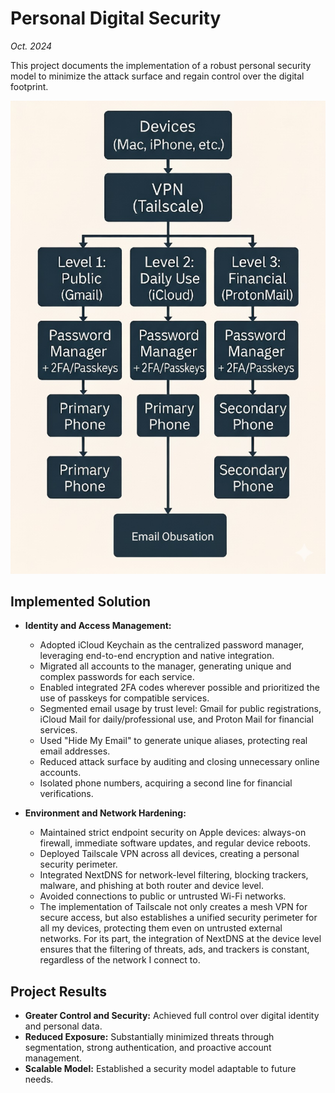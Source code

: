 # Personal Digital Security

*Oct. 2024*

This project documents the implementation of a robust personal security model to minimize the attack surface and regain control over the digital footprint.

![Security Diagram](diagrame.jpg)

## Implemented Solution

*   **Identity and Access Management:**  
    * Adopted iCloud Keychain as the centralized password manager, leveraging end-to-end encryption and native integration.  
    * Migrated all accounts to the manager, generating unique and complex passwords for each service.  
    * Enabled integrated 2FA codes wherever possible and prioritized the use of passkeys for compatible services.  
    * Segmented email usage by trust level: Gmail for public registrations, iCloud Mail for daily/professional use, and Proton Mail for financial services.  
    * Used "Hide My Email" to generate unique aliases, protecting real email addresses.  
    * Reduced attack surface by auditing and closing unnecessary online accounts.  
    * Isolated phone numbers, acquiring a second line for financial verifications.

*   **Environment and Network Hardening:**  
    * Maintained strict endpoint security on Apple devices: always-on firewall, immediate software updates, and regular device reboots.  
    * Deployed Tailscale VPN across all devices, creating a personal security perimeter.  
    * Integrated NextDNS for network-level filtering, blocking trackers, malware, and phishing at both router and device level.  
    * Avoided connections to public or untrusted Wi-Fi networks.
    * The implementation of Tailscale not only creates a mesh VPN for secure access, but also establishes a unified security perimeter for all my devices, protecting them even on untrusted external networks. For its part, the integration of NextDNS at the device level ensures that the filtering of threats, ads, and trackers is constant, regardless of the network I connect to.

## Project Results

*   **Greater Control and Security:** Achieved full control over digital identity and personal data.
*   **Reduced Exposure:** Substantially minimized threats through segmentation, strong authentication, and proactive account management.
*   **Scalable Model:** Established a security model adaptable to future needs.
